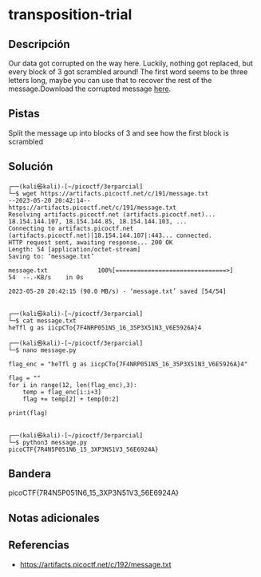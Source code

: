 # transposition-trial

## Descripción

Our data got corrupted on the way here. Luckily, nothing got replaced, but every block of 3 got scrambled around! The first word seems to be three letters long, maybe you can use that to recover the rest of the message.Download the corrupted message [here](https://artifacts.picoctf.net/c/192/message.txt).

## Pistas

Split the message up into blocks of 3 and see how the first block is scrambled

## Solución

```
┌──(kali㉿kali)-[~/picoctf/3erparcial]
└─$ wget https://artifacts.picoctf.net/c/191/message.txt
--2023-05-20 20:42:14--  https://artifacts.picoctf.net/c/191/message.txt
Resolving artifacts.picoctf.net (artifacts.picoctf.net)... 18.154.144.107, 18.154.144.85, 18.154.144.103, ...
Connecting to artifacts.picoctf.net (artifacts.picoctf.net)|18.154.144.107|:443... connected.
HTTP request sent, awaiting response... 200 OK
Length: 54 [application/octet-stream]
Saving to: ‘message.txt’

message.txt              100%[===============================>]      54  --.-KB/s    in 0s      

2023-05-20 20:42:15 (90.0 MB/s) - ‘message.txt’ saved [54/54]

                                                                                                 
┌──(kali㉿kali)-[~/picoctf/3erparcial]
└─$ cat message.txt  
heTfl g as iicpCTo{7F4NRP051N5_16_35P3X51N3_V6E5926A}4                                                                                                 

┌──(kali㉿kali)-[~/picoctf/3erparcial]
└─$ nano message.py

flag_enc = "heTfl g as iicpCTo{7F4NRP051N5_16_35P3X51N3_V6E5926A}4"

flag = ""
for i in range(12, len(flag_enc),3):
    temp = flag_enc[i:i+3]
    flag += temp[2] + temp[0:2]

print(flag)

   
┌──(kali㉿kali)-[~/picoctf/3erparcial]
└─$ python3 message.py                                                        
picoCTF{7R4N5P051N6_15_3XP3N51V3_56E6924A}
```

## Bandera

picoCTF{7R4N5P051N6_15_3XP3N51V3_56E6924A}

## Notas adicionales



## Referencias
- https://artifacts.picoctf.net/c/192/message.txt